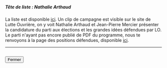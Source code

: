 ##### Tête de liste : Nathalie Arthaud

La liste est disponible [ici](https://www.lutte-ouvriere.org/europeennes/candidats). Un clip de campagne est visible sur le site de Lutte Ouvrière, on y voit Nathalie Arthaud et Jean-Pierre Mercier présenter la candidature du parti aux élections et les grandes idées défendues par LO. Le parti n'ayant pas encore publié de PDF du programme, nous te renvoyons à la page des positions défendues, disponible [ici](https://www.lutte-ouvriere.org/europeennes/positions).

<hr>
<h2><button class="btn btn-default btn-sm" onclick="loclose()">Fermer</button></h2>